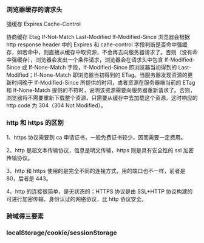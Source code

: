 ### 浏览器缓存的请求头

强缓存
Expires
Cache-Control

协商缓存
Etag If-Not-Match
Last-Modified If-Modified-Since
浏览器会根据 http response header 中的 Expires 和 cahe-control 字段判断是否命中强缓存，如若命中，则直接从缓存中取资源，不会再去向服务器请求了。否则（没有命中强缓存），浏览器会发出一个条件请求，浏览器会在请求头中包含 If-Modified-Since 或 If-None-Match 字段，If-Modified-Since 即浏览器当初得到的 Last-Modified；If-None-Match 即浏览器当初得到的 ETag。当服务器发现资源的更新时间晚于 If-Modified-Since 所提供的时间，或者资源在服务器端当前的 ETag 和 If-None-Match 提供的不符时，说明该资源需要向服务器重新请求了。否则，浏览器将不需要重新下载整个资源，只需要从缓存中去加载这个资源，这时响应的 http code 为 304（304 Not Modified）。

### http 和 https 的区别

1、https 协议需要到 ca 申请证书，一般免费证书较少，因而需要一定费用。

2、http 是超文本传输协议，信息是明文传输，https 则是具有安全性的 ssl 加密传输协议。

3、http 和 https 使用的是完全不同的连接方式，用的端口也不一样，前者是 80，后者是 443。

4、http 的连接很简单，是无状态的；HTTPS 协议是由 SSL+HTTP 协议构建的可进行加密传输、身份认证的网络协议，比 http 协议安全。
### 跨域得三要素
### localStorage/cookie/sessionStorage
